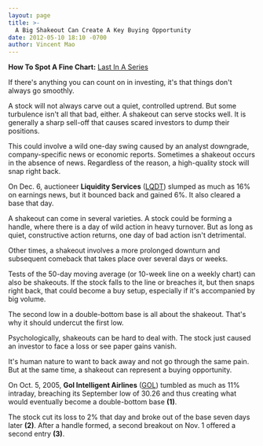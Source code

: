 ```yaml
---
layout: page
title: >-
  A Big Shakeout Can Create A Key Buying Opportunity
date: 2012-05-10 18:10 -0700
author: Vincent Mao
---
```





**How To Spot A Fine Chart:** [Last In A Series](http://news.investors.com/specialreport/609681/201204301707/how-to-spot-a-fine-chart.aspx)

  

If there's anything you can count on in investing, it's that things don't always go smoothly.

  

A stock will not always carve out a quiet, controlled uptrend. But some turbulence isn't all that bad, either. A shakeout can serve stocks well. It is generally a sharp sell-off that causes scared investors to dump their positions.

  

This could involve a wild one-day swing caused by an analyst downgrade, company-specific news or economic reports. Sometimes a shakeout occurs in the absence of news. Regardless of the reason, a high-quality stock will snap right back.

  

On Dec. 6, auctioneer **Liquidity Services** ([LQDT](https://research.investors.com/quote.aspx?symbol=LQDT)) slumped as much as 16% on earnings news, but it bounced back and gained 6%. It also cleared a base that day.

  

A shakeout can come in several varieties. A stock could be forming a handle, where there is a day of wild action in heavy turnover. But as long as quiet, constructive action returns, one day of bad action isn't detrimental.

  

Other times, a shakeout involves a more prolonged downturn and subsequent comeback that takes place over several days or weeks.

  

Tests of the 50-day moving average (or 10-week line on a weekly chart) can also be shakeouts. If the stock falls to the line or breaches it, but then snaps right back, that could become a buy setup, especially if it's accompanied by big volume.

  

The second low in a double-bottom base is all about the shakeout. That's why it should undercut the first low.

  

Psychologically, shakeouts can be hard to deal with. The stock just caused an investor to face a loss or see paper gains vanish.

  

It's human nature to want to back away and not go through the same pain. But at the same time, a shakeout can represent a buying opportunity.

  

On Oct. 5, 2005, **Gol Intelligent Airlines** ([GOL](https://research.investors.com/quote.aspx?symbol=GOL)) tumbled as much as 11% intraday, breaching its September low of 30.26 and thus creating what would eventually become a double-bottom base **(1)**.

  

The stock cut its loss to 2% that day and broke out of the base seven days later **(2)**. After a handle formed, a second breakout on Nov. 1 offered a second entry **(3)**.





